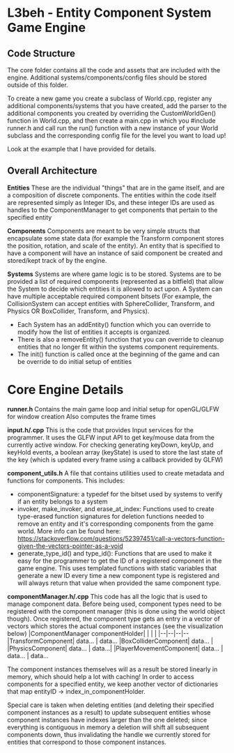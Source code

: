 # L3beh - Entity Component System Game Engine

## Code Structure
The core folder contains all the code and assets that are included with the engine. Additional systems/components/config files should be stored outside of this folder.

To create a new game you create a subclass of World.cpp, register any additional components/systems that you have created, add the parser to the additional components you created by overriding the CustomWorldGen() function in World.cpp, and then create a main.cpp in which you #include runner.h and call run the run() function with a new instance of your World subclass and the corresponding config file for the level you want to load up!

Look at the example that I have provided for details.

## Overall Architecture
**Entities**
These are the individual "things" that are in the game itself, and are a composition of discrete components. The entities within the code itself are represented simply as Integer IDs, and these integer IDs are used as handles to the ComponentManager to get components that pertain to the specified entity

**Components**
Components are meant to be very simple structs that encapsulate some state data (for example the Transform component stores the position, rotation, and scale of the entity). An entity that is specified to have a component will have an instance of said component be created and stored/kept track of by the engine.

**Systems**
Systems are where game logic is to be stored. Systems are to be provided a list of required components (represented as a bitfield) that allow the System to decide which entities it is allowed to act upon. A System can have multiple acceptable required component bitsets (For example, the CollisionSystem can accept entities with SphereCollider, Transform, and Physics OR BoxCollider, Transform, and Physics). 

 - Each System has an addEntity() function which you can override to modify how the list of entities it accepts is organized. 
 - There is also a removeEntity() function that you can override to cleanup entities that no longer fit within the systems component requirements.
 - The init() function is called once at the beginning of the game and can be override to do initial setup of entities

# Core Engine Details
**runner.h**
Contains the main game loop and initial setup for openGL/GLFW for window creation
Also computes the frame times

**input.h/.cpp**
This is the code that provides Input services for the programmer. It uses the GLFW input API to get key/mouse data from the currently active window. For checking generating keyDown, keyUp, and keyHold events, a boolean array (keyState) is used to store the last state of the key (which is updated every frame using a callback provided by GLFW)

**component_utils.h**
A file that contains utilities used to create metadata and functions for components. This includes:

 - componentSignature: a typedef for the bitset used by systems to verify if an entity belongs to a system
 - invoker, make_invoker, and erase_at_index: Functions used to create type-erased function signatures for deletion functions needed to remove an entity and it's corresponding components from the game world. More info can be found here: https://stackoverflow.com/questions/52397451/call-a-vectors-function-given-the-vectors-pointer-as-a-void
 - generate_type_id() and type_id(): Functions that are used to make it easy for the programmer to get the ID of a registered component in the game engine. This uses templated functions with static variables that generate a new ID every time a new component type is registered and will always return that value when provided the same component type.

**componentManager.h/.cpp**
This code has all the logic that is used to manage component data. Before being used, component types need to be registered with the component manager (this is done using the world object though). Once registered, the component type gets an entry in a vector of vectors which stores the actual component instances (see the visualization below)
|ComponentManager componentHolder| | | |
|--|--|--|--
|TransformComponent| data... | data...
|BoxColliderComponent| data... |
|PhysicsComponent| data... | data...|
|PlayerMovementComponent| data... | data... | data... 

The component instances themselves will as a result be stored linearly in memory, which should help a lot with caching! In order to access components for a specified entity, we keep another vector of dictionaries that map entityID -> index_in_componentHolder.

Special care is taken when deleting entities (and deleting their specified component instances as a result) to update subsequent entities whose component instances have indexes larger than the one deleted; since everything is contiguous in memory a deletion will shift all subsequent components down, thus invalidating the handle we currently stored for entities that correspond to those component instances.